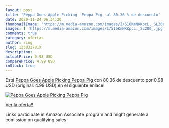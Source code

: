 ```yaml
---
layout: post
title: 'Peppa Goes Apple Picking  Peppa Pig  al 80.36 % de descuento'
date: 2020-11-24 06:34:20
thumbnailImage: 'https://m.media-amazon.com/images/I/516KmNKKpcL._SL200_.jpg'
images: [ 'https://m.media-amazon.com/images/I/516KmNKKpcL._SL200_.jpg' ]
comments: true
category: ofertas
author: ring
slug: 133832781X
description:
actualPrice: 0.98 USD
comparePrice: 4.99 USD
inStock: true
---
```


Está [Peppa Goes Apple Picking  Peppa Pig ](https://www.amazon.com/dp/133832781X/?tag=tolees-20) con 80.36 de descuento por 0.98 USD (original: 4.99 USD) en el siguiente enlace!

[![Peppa Goes Apple Picking  Peppa Pig ](https://m.media-amazon.com/images/I/516KmNKKpcL._SL200_.jpg)](https://www.amazon.com/dp/133832781X/?tag=tolees-20)

[Ver la oferta!!](https://www.amazon.com/dp/133832781X/?tag=tolees-20)

Links participate in Amazon Associate program and might generate a comission on qualifying sales


